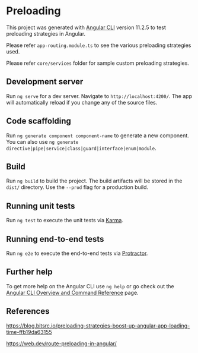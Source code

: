 # Preloading

This project was generated with [Angular CLI](https://github.com/angular/angular-cli) version 11.2.5 to test preloading strategies in Angular.

Please refer `app-routing.module.ts` to see the various preloading strategies used.

Please refer `core/services` folder for sample custom preloading strategies.

## Development server

Run `ng serve` for a dev server. Navigate to `http://localhost:4200/`. The app will automatically reload if you change any of the source files.

## Code scaffolding

Run `ng generate component component-name` to generate a new component. You can also use `ng generate directive|pipe|service|class|guard|interface|enum|module`.

## Build

Run `ng build` to build the project. The build artifacts will be stored in the `dist/` directory. Use the `--prod` flag for a production build.

## Running unit tests

Run `ng test` to execute the unit tests via [Karma](https://karma-runner.github.io).

## Running end-to-end tests

Run `ng e2e` to execute the end-to-end tests via [Protractor](http://www.protractortest.org/).

## Further help

To get more help on the Angular CLI use `ng help` or go check out the [Angular CLI Overview and Command Reference](https://angular.io/cli) page.

## References

https://blog.bitsrc.io/preloading-strategies-boost-up-angular-app-loading-time-ffb19da63155

https://web.dev/route-preloading-in-angular/
